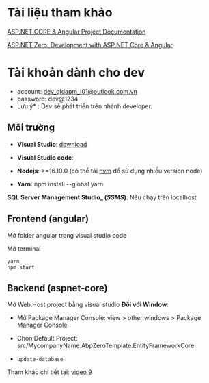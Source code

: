 # Tài liệu tham khảo

[ASP.NET CORE & Angular Project Documentation](https://docs.aspnetzero.com/en/aspnet-core-angular/v11.0.0)

[ASP.NET Zero: Development with ASP.NET Core & Angular](https://www.udemy.com/course/aspnet-zero-aspnet-core-angular/)


# Tài khoản dành cho dev

 - account: dev_qldapm_l01@outlook.com.vn 
 - password: dev@1234
 - Lưu ý* : Dev sẽ phát triển trên nhánh developer.

## Môi trường
 - **Visual Studio**: [download](https://visualstudio.microsoft.com/downloads/)

  - **Visual Studio code**: 

- **Nodejs**: >=16.10.0 (có thể tải [nvm](https://github.com/coreybutler/nvm-windows/releases) để sử dụng nhiều version node)

- **Yarn**: npm install --global yarn

**SQL Server Management Studio_ (_SSMS_)**: Nếu chạy trên localhost
   
  

## Frontend (angular)
Mở folder angular trong visual studio code

Mở terminal

    yarn
    npm start
    



## Backend (aspnet-core)
Mở Web.Host project bằng visual studio
**Đối với Window**: 

 - Mở Package Manager Console: view > other windows > Package Manager
   Console
 
 - Chọn Default Project: src/MycompanyName.AbpZeroTemplate.EntityFrameworkCore
 - `update-database`
   
Tham khảo chi tiết tại: [video 9](https://www.udemy.com/course/aspnet-zero-aspnet-core-angular/learn/lecture/14469074#overview)
